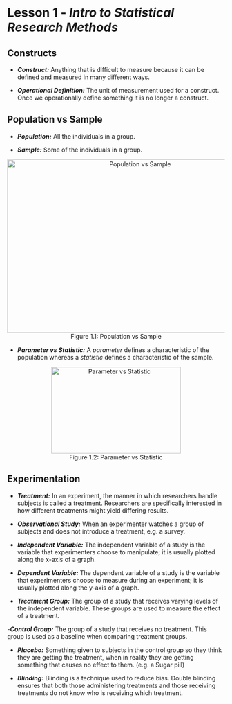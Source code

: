 # Lesson 1 - _Intro to Statistical Research Methods_

## Constructs

- **_Construct:_** Anything that is difficult to measure because it
can be defined and measured in many different ways. 
    
- **_Operational Definition:_** The unit of measurement used for a construct. Once we operationally define something
it is no longer a construct.

## Population vs Sample
- **_Population:_** All the individuals in a group.   

- **_Sample:_** Some of the individuals in a group. 
<p align="center">
    <img align="center" width="600" height="400" alt="Population vs Sample" src=https://i.ytimg.com/vi/YOsyax70clQ/maxresdefault.jpg><br/>
Figure 1.1: Population vs Sample
</p>

- **_Parameter vs Statistic:_** A _parameter_ defines a characteristic of the population whereas a _statistic_ 
defines a characteristic of the sample.    
<p align="center">
    <img align="center" width="300" height="200" alt="Parameter vs Statistic" src=https://qph.fs.quoracdn.net/main-qimg-058791361f10bc9a0339823e1e01d3ec> <br/>
Figure 1.2: Parameter vs Statistic
</p>
  
## Experimentation
- **_Treatment:_** In an experiment, the manner in which researchers handle subjects is called a treatment.
Researchers are specifically interested in how different treatments might yield differing results.    

- **_Observational Study:_** When an experimenter watches a group of subjects and does not introduce a treatment, e.g. a survey.   
 
- **_Independent Variable:_** The independent variable of a study is the variable that experimenters choose to manipulate;
 it is usually plotted along the x-axis of a graph.    

- **_Dependent Variable:_** The dependent variable of a study is the variable that experimenters choose to measure during an experiment; it is usually plotted along the y-axis of a graph.

- **_Treatment Group:_** The group of a study that receives varying levels of the independent variable. These groups are used to measure the effect of a treatment.

-**_Control Group:_** The group of a study that receives no treatment. This group is used as a baseline when comparing treatment groups.    
- **_Placebo:_** Something given to subjects in the control group so they think
they are getting the treatment, when in reality they are getting something that causes no effect to them. (e.g. a Sugar pill)

- **_Blinding:_** Blinding is a technique used to reduce bias. Double blinding
ensures that both those administering treatments and those receiving treatments do not know
who is receiving which treatment.

